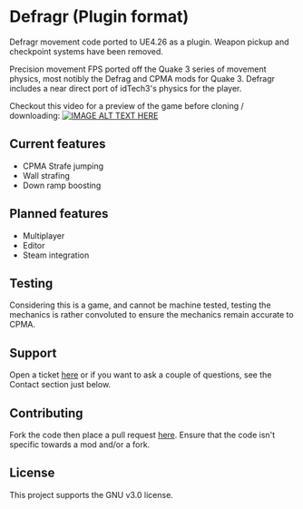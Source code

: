 # Defragr (Plugin format)
Defragr movement code ported to UE4.26 as a plugin. Weapon pickup and checkpoint systems have been removed.

Precision movement FPS ported off the Quake 3 series of movement physics, most notibly the Defrag and CPMA mods for Quake 3. Defragr includes a near direct port of idTech3's physics for the player.

Checkout this video for a preview of the game before cloning / downloading:
[![IMAGE ALT TEXT HERE](http://img.youtube.com/vi/uT6r55J6jmQ/0.jpg)](http://www.youtube.com/watch?v=uT6r55J6jmQ)

## Current features
* CPMA Strafe jumping
* Wall strafing
* Down ramp boosting

## Planned features
* Multiplayer
* Editor
* Steam integration

## Testing
Considering this is a game, and cannot be machine tested, testing the mechanics is rather convoluted to ensure the mechanics remain accurate to CPMA.

## Support

Open a ticket [here](https://github.com/SolarisBravo/DefragrPlugin/issues) or if you want to ask a couple of questions, see the Contact section just below.

## Contributing

Fork the code then place a pull request [here](https://github.com/SolarisBravo/DefragrPlugin/pulls). Ensure that the code isn't specific towards a mod and/or a fork.

## License

This project supports the GNU v3.0 license.
